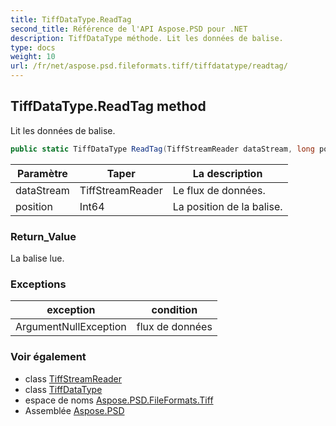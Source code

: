 ```yaml
---
title: TiffDataType.ReadTag
second_title: Référence de l'API Aspose.PSD pour .NET
description: TiffDataType méthode. Lit les données de balise.
type: docs
weight: 10
url: /fr/net/aspose.psd.fileformats.tiff/tiffdatatype/readtag/
---
```

## TiffDataType.ReadTag method

Lit les données de balise.

```csharp
public static TiffDataType ReadTag(TiffStreamReader dataStream, long position)
```

| Paramètre | Taper | La description |
| --- | --- | --- |
| dataStream | TiffStreamReader | Le flux de données. |
| position | Int64 | La position de la balise. |

### Return_Value

La balise lue.

### Exceptions

| exception | condition |
| --- | --- |
| ArgumentNullException | flux de données |

### Voir également

* class [TiffStreamReader](../../../aspose.psd.fileformats.tiff.filemanagement/tiffstreamreader/)
* class [TiffDataType](../)
* espace de noms [Aspose.PSD.FileFormats.Tiff](../../tiffdatatype/)
* Assemblée [Aspose.PSD](../../../)


